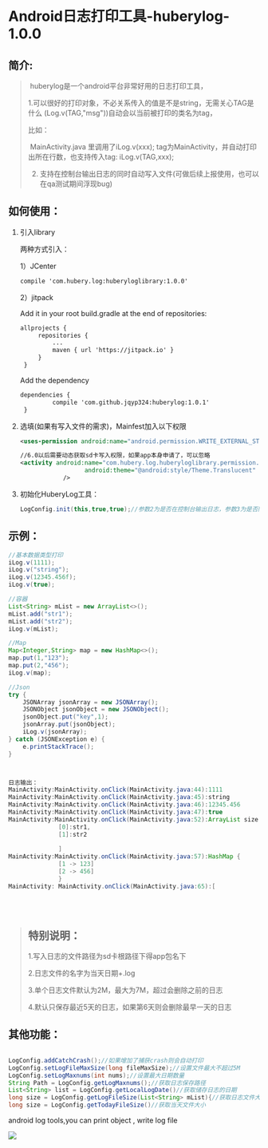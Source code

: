 # Android日志打印工具-huberylog-1.0.0



## 简介:

> ​	huberylog是一个android平台非常好用的日志打印工具，
>
> 1.可以很好的打印对象，不必关系传入的值是不是string，无需关心TAG是什么 (Log.v(TAG,"msg"))自动会以当前被打印的类名为tag，
>
> 比如：
>
> ​	MainActivity.java 里调用了iLog.v(xxx); tag为MainActivity，并自动打印出所在行数，也支持传入tag: iLog.v(TAG,xxx);
>
> 2. 支持在控制台输出日志的同时自动写入文件(可做后续上报使用，也可以在qa测试期间浮现bug)



## 如何使用：

1. 引入library

   两种方式引入：

   1）JCenter

   ```xml
   compile 'com.hubery.log:huberyloglibrary:1.0.0'
   ```

   2）jitpack

   Add it in your root build.gradle at the end of repositories:

   ```xml
   allprojects {
   		repositories {
   			...
   			maven { url 'https://jitpack.io' }
   		}
   	}

   ```

   Add the dependency

   ```xml
   dependencies {
   	        compile 'com.github.jqyp324:huberylog:1.0.1'
   	}
   ```

2. 选填(如果有写入文件的需求)，Mainfest加入以下权限

   ```xml
   <uses-permission android:name="android.permission.WRITE_EXTERNAL_STORAGE" />

   //6.0以后需要动态获取sd卡写入权限，如果app本身申请了，可以忽略
   <activity android:name="com.hubery.log.huberyloglibrary.permission.LogPermissionActivity"
                     android:theme="@android:style/Theme.Translucent" />
               />
   ```

3. 初始化HuberyLog工具：

   ```java
   LogConfig.init(this,true,true);//参数2为是否在控制台输出日志，参数3为是否同时将日志写入文件
   ```

## 示例：

```java
//基本数据类型打印
iLog.v(1111);
iLog.v("string");
iLog.v(12345.456f);
iLog.v(true);

//容器
List<String> mList = new ArrayList<>();
mList.add("str1");
mList.add("str2");
iLog.v(mList);

//Map
Map<Integer,String> map = new HashMap<>();
map.put(1,"123");
map.put(2,"456");
iLog.v(map);

//Json
try {
    JSONArray jsonArray = new JSONArray();
    JSONObject jsonObject = new JSONObject();
    jsonObject.put("key",1);
    jsonArray.put(jsonObject);
    iLog.v(jsonArray);
} catch (JSONException e) {
    e.printStackTrace();
}



日志输出：
MainActivity:MainActivity.onClick(MainActivity.java:44):1111
MainActivity:MainActivity.onClick(MainActivity.java:45):string
MainActivity:MainActivity.onClick(MainActivity.java:46):12345.456
MainActivity:MainActivity.onClick(MainActivity.java:47):true
MainActivity:MainActivity.onClick(MainActivity.java:52):ArrayList size = 2 [
              [0]:str1,
              [1]:str2
              
              ]
MainActivity:MainActivity.onClick(MainActivity.java:57):HashMap {
              [1 -> 123]
              [2 -> 456]
              }
MainActivity: MainActivity.onClick(MainActivity.java:65):[                                                                           {
                                                                                "key": 1
                                                                            }
                                                                        ]
```



> ## 特别说明：
>
> 1.写入日志的文件路径为sd卡根路径下得app包名下
>
> 2.日志文件的名字为当天日期+.log
>
> 3.单个日志文件默认为2M，最大为7M，超过会删除之前的日志
>
> 4.默认只保存最近5天的日志，如果第6天则会删除最早一天的日志



## 其他功能：

```java

LogConfig.addCatchCrash();//如果增加了捕获crash则会自动打印
LogConfig.setLogFileMaxSize(long fileMaxSize);//设置文件最大不超过5M
LogConfig.setLogMaxnums(int nums);//设置最大日期数量
String Path = LogConfig.getLogMaxnums();//获取日志保存路径
List<String> list = LogConfig.getLocalLogDate()//获取储存日志的日期
long size = LogConfig.getLogFileSize(List<String> mList){//获取日志文件大小
long size = LogConfig.getTodayFileSize()//获取当天文件大小
```



android log tools,you can print object , write log file



[![](https://jitpack.io/v/jqyp324/huberylog.svg)](https://jitpack.io/#jqyp324/huberylog)